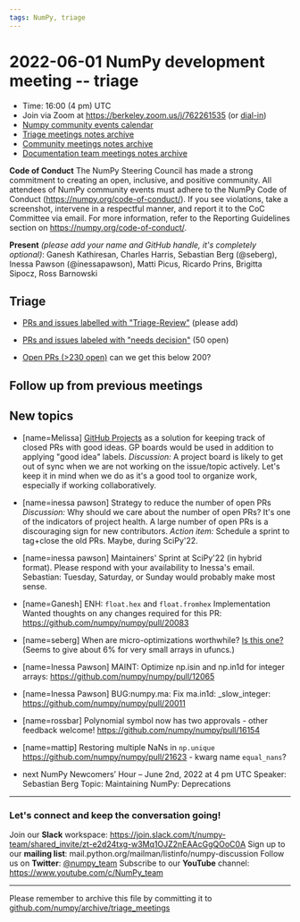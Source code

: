 ```yaml
---
tags: NumPy, triage
---
```


# 2022-06-01 NumPy development meeting -- triage

- Time: 16:00 (4 pm) UTC
- Join via Zoom at https://berkeley.zoom.us/j/762261535 (or [dial-in](https://berkeley.zoom.us/u/aC3ENhycM))
- [Numpy community events calendar](https://scientific-python.org/calendars)
- [Triage meetings notes archive](https://github.com/numpy/archive/tree/master/triage_meetings)
- [Community meetings notes archive](https://github.com/numpy/archive/tree/master/status_meetings)
- [Documentation team meetings notes archive](https://github.com/numpy/archive/tree/main/docs_team_meetings)


**Code of Conduct**
The NumPy Steering Council has made a strong commitment to creating an open, inclusive, and positive community. 
All attendees of NumPy community events must adhere to the NumPy Code of Conduct (https://numpy.org/code-of-conduct/). 
If you see violations, take a screenshot, intervene in a respectful manner, and report it to the CoC Committee via email. For more information, refer to the Reporting Guidelines section on https://numpy.org/code-of-conduct/.

**Present** *(please add your name and GitHub handle, it's completely optional)*: Ganesh Kathiresan, Charles Harris, Sebastian Berg (@seberg), Inessa Pawson (@inessapawson), Matti Picus, Ricardo Prins, Brigitta Sipocz, Ross Barnowski


## Triage

* [PRs and issues labelled with "Triage-Review"](https://github.com/numpy/numpy/labels/Triage-review) (please add)
* [PRs and issues labeled with "needs decision"](https://github.com/numpy/numpy/labels/54%20-%20Needs%20decision) (50 open)

* [Open PRs (>230 open)](https://github.com/numpy/numpy/pulls) can we get this below 200?


## Follow up from previous meetings



## New topics

* [name=Melissa] [GitHub Projects](https://docs.github.com/en/issues/trying-out-the-new-projects-experience/about-projects) as a solution for keeping track of closed PRs with good ideas.
GP boards would be used in addition to applying "good idea" labels.
*Discussion:* A project board is likely to get out of sync when we are not working on the issue/topic actively.
Let's keep it in mind when we do as it's a good tool to organize work, especially if working collaboratively. 

 * [name=inessa pawson] Strategy to reduce the number of open PRs
*Discussion:* Why should we care about the number of open PRs?
It's one of the indicators of project health. A large number of open PRs is a discouraging sign for new contributors.
*Action item:* Schedule a sprint to tag+close the old PRs. Maybe, during SciPy'22.

* [name=inessa pawson] Maintainers' Sprint at SciPy'22 (in hybrid format).
Please respond with your availability to Inessa's email. 
Sebastian: Tuesday, Saturday, or Sunday would probably make most sense. 

* [name=Ganesh] ENH: `float.hex` and `float.fromhex` Implementation
  Wanted thoughts on any changes required for this PR: https://github.com/numpy/numpy/pull/20083

* [name=seberg] When are micro-optimizations worthwhile?  [Is this one?](https://github.com/numpy/numpy/pull/21531)  (Seems to give about 6% for very small arrays in ufuncs.)

* [name=Inessa Pawson] MAINT: Optimize np.isin and np.in1d for integer arrays: https://github.com/numpy/numpy/pull/12065

* [name=Inessa Pawson] BUG:numpy.ma: Fix ma.in1d: _slow_integer: https://github.com/numpy/numpy/pull/20011

* [name=rossbar] Polynomial symbol now has two approvals - other feedback welcome! https://github.com/numpy/numpy/pull/16154

* [name=mattip] Restoring multiple NaNs in `np.unique` https://github.com/numpy/numpy/pull/21623 - kwarg name `equal_nans`?

* next NumPy Newcomers’ Hour – June 2nd, 2022 at 4 pm UTC
  Speaker: Sebastian Berg
  Topic: Maintaining NumPy: Deprecations


---
### Let's connect and keep the conversation going!
Join our **Slack** workspace: https://join.slack.com/t/numpy-team/shared_invite/zt-e2d24txg-w3Mq1OJZ2nEAAcGgQOoC0A
Sign up to our **mailing list**: mail.python.org/mailman/listinfo/numpy-discussion
Follow us on **Twitter**: [@numpy_team](https://twitter.com/numpy_team)
Subscribe to our **YouTube** channel: https://www.youtube.com/c/NumPy_team

---

Please remember to archive this file by committing it to [github.com/numpy/archive/triage_meetings](https://github.com/numpy/archive/tree/main/triage_meetings)